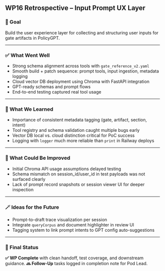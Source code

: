 ## WP16 Retrospective – Input Prompt UX Layer

### 🎯 Goal
Build the user experience layer for collecting and structuring user inputs for gate artifacts in PolicyGPT.

---

### ✅ What Went Well
- Strong schema alignment across tools with `gate_reference_v2.yaml`
- Smooth build + patch sequence: prompt tools, input ingestion, metadata logging
- Cloud vector DB deployment using Chroma with FastAPI integration
- GPT-ready schemas and prompt flows
- End-to-end testing captured real tool usage

---

### 🧠 What We Learned
- Importance of consistent metadata tagging (gate, artifact, section, intent)
- Tool registry and schema validation caught multiple bugs early
- Vector DB local vs. cloud distinction critical for PoC success
- Logging with `logger` much more reliable than `print` in Railway deploys

---

### 🚧 What Could Be Improved
- Initial Chroma API usage assumptions delayed testing
- Schema mismatch on session_id/user_id in test payloads was not surfaced clearly
- Lack of prompt record snapshots or session viewer UI for deeper inspection

---

### 🪄 Ideas for the Future
- Prompt-to-draft trace visualization per session
- Integrate `queryCorpus` and document highlighter in review UI
- Tagging system to link prompt intents to GPT config auto-suggestions

---

### 📌 Final Status
**✅ WP Complete** with clean handoff, test coverage, and downstream guidance.
**🔜 Follow-Up** tasks logged in completion note for Pod Lead.